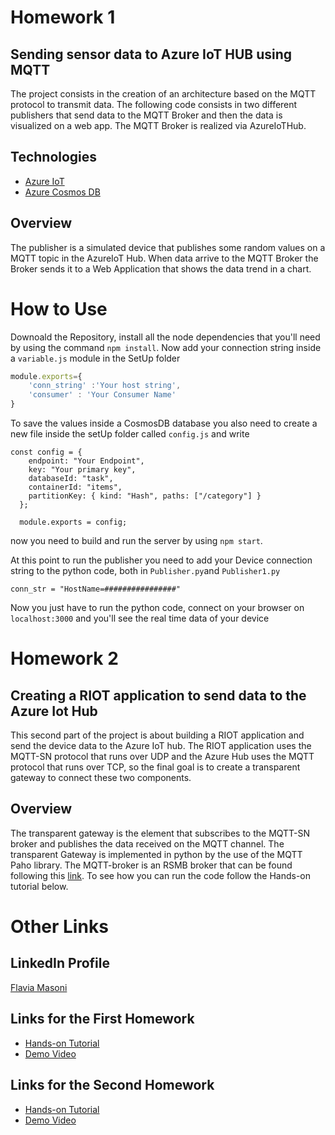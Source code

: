 
# Homework 1
## Sending sensor data to Azure IoT HUB using MQTT 
The project consists in the creation of an architecture based on the MQTT protocol to transmit data. The following code consists in two different publishers that send data to the MQTT Broker and then the data is visualized on a web app. The MQTT Broker is realized via AzureIoTHub. 
## Technologies 
* [Azure IoT](https://azure.microsoft.com/it-it/overview/iot/)
* [Azure Cosmos DB](https://azure.microsoft.com/it-it/services/cosmos-db/)

## Overview
The publisher is a simulated device that publishes some random values on a MQTT topic in the AzureIoT Hub.
When data arrive to the MQTT Broker the Broker sends it to a Web Application that shows the data trend in a 
chart. 
# How to Use
Downoald the Repository, install all the node dependencies that you'll need by using the command 
`npm install`.
Now add your connection string inside a `variable.js` module in the SetUp folder
```javascript
module.exports={
    'conn_string' :'Your host string',
    'consumer' : 'Your Consumer Name'
}
```
To save the values inside a CosmosDB database you also need to create a new file inside the setUp folder called `config.js` and write
```
const config = {
    endpoint: "Your Endpoint",
    key: "Your primary key",
    databaseId: "task",
    containerId: "items",
    partitionKey: { kind: "Hash", paths: ["/category"] }
  };
  
  module.exports = config;
```
now you need to build and run the server by using `npm start`.

At this point to run the publisher you need to add your Device connection string to the python code, both in `Publisher.py`and `Publisher1.py`
```
conn_str = "HostName=################"

```
Now you just have to run the python code, connect on your browser on `localhost:3000` and you'll see the real time data of your device

# Homework 2
## Creating a RIOT application to send data to the Azure Iot Hub 
This second part of the project is about building a RIOT application and send the device data to the Azure IoT hub. The RIOT application uses the MQTT-SN protocol that runs over UDP and the Azure Hub uses the MQTT protocol that runs over TCP, so the final goal is to create a transparent gateway to connect these two components.
## Overview
The transparent gateway is the element that subscribes to the MQTT-SN broker and publishes the data received on the MQTT channel. The transparent Gateway is implemented in python by the use of the MQTT Paho library.  The MQTT-broker is an RSMB broker that can be found following this [link](https://github.com/eclipse/mosquitto.rsmb). To see how you can run the code follow the Hands-on tutorial below.

# Other Links
## LinkedIn Profile
[Flavia Masoni](https://www.linkedin.com/in/flavia-masoni/)
## Links for the First Homework
- [Hands-on Tutorial](https://www.linkedin.com/pulse/environment-sensors-azureiot-hub-mqtt-protocol-flavia-masoni/?published=t)
- [Demo Video](https://www.youtube.com/watch?v=fYQqH0yyTSQ&t=6s)
## Links for the Second Homework
- [Hands-on Tutorial]()
- [Demo Video](https://youtu.be/9TTQIUp1_iU)